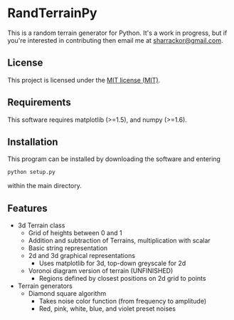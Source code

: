# RandTerrainPy

This is a random terrain generator for Python. It's a work in progress, but if you're interested in contributing then email me at sharrackor@gmail.com.

## License

This project is licensed under the [MIT license (MIT)](LICENSE).

## Requirements

This software requires matplotlib (>=1.5), and numpy (>=1.6).

## Installation

This program can be installed by downloading the software and entering

```bash
python setup.py
```

within the main directory.

## Features

* 3d Terrain class
    * Grid of heights between 0 and 1
    * Addition and subtraction of Terrains, multiplication with scalar
    * Basic string representation
    * 2d and 3d graphical representations
        * Uses matplotlib for 3d, top-down greyscale for 2d
    * Voronoi diagram version of terrain (UNFINISHED)
        * Regions defined by closest positions on 2d grid to points
* Terrain generators
    * Diamond square algorithm
        * Takes noise color function (from frequency to amplitude)
        * Red, pink, white, blue, and violet preset noises